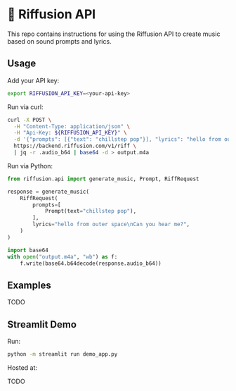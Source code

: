 # 🎸 Riffusion API

This repo contains instructions for using the Riffusion API to create music
based on sound prompts and lyrics.

## Usage

Add your API key:

```bash
export RIFFUSION_API_KEY=<your-api-key>
```

Run via curl:

```bash
curl -X POST \
  -H "Content-Type: application/json" \
  -H "Api-Key: ${RIFFUSION_API_KEY}" \
  -d '{"prompts": [{"text": "chillstep pop"}], "lyrics": "hello from outer space\nCan you hear me?"}' \
  https://backend.riffusion.com/v1/riff \
  | jq -r .audio_b64 | base64 -d > output.m4a
```

Run via Python:

```python
from riffusion.api import generate_music, Prompt, RiffRequest

response = generate_music(
    RiffRequest(
        prompts=[
            Prompt(text="chillstep pop"),
        ],
        lyrics="hello from outer space\nCan you hear me?",
    )
)

import base64
with open("output.m4a", "wb") as f:
    f.write(base64.b64decode(response.audio_b64))
```

## Examples

TODO

## Streamlit Demo

Run:

```bash
python -m streamlit run demo_app.py
```

Hosted at:

TODO
